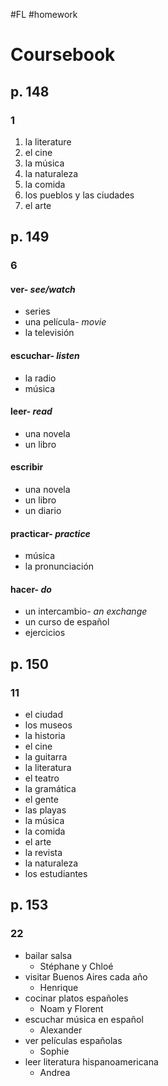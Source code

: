 #FL #homework 

# Coursebook
## p. 148
### 1
1. la literature
2. el cine
3. la música
4. la naturaleza
5. la comida
6. los pueblos y las ciudades
7. el arte

## p. 149
### 6
#### ver- *see/watch*
- series
- una película- *movie*
- la televisión

#### escuchar- *listen*
- la radio
- música

#### leer- *read*
- una novela
- un libro

#### escribir
- una novela
- un libro
- un diario

#### practicar- *practice*
- música
- la pronunciación

#### hacer- *do*
- un intercambio- *an exchange*
- un curso de español
- ejercicios

## p. 150
### 11
- el ciudad
- los museos
- la historia
- el cine
- la guitarra
- la literatura
- el teatro
- la gramática
- el gente
- las playas
- la música
- la comida
- el arte
- la revista
- la naturaleza
- los estudiantes

## p. 153
### 22
- bailar salsa
	- Stéphane y Chloé
- visitar Buenos Aires cada año
	- Henrique
- cocinar platos españoles
	- Noam y Florent
- escuchar música en español
	- Alexander
- ver películas españolas
	- Sophie
- leer literatura hispanoamericana
	- Andrea